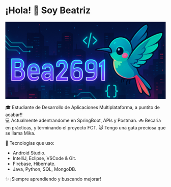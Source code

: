 # ¡Hola! 👋 Soy Beatriz

![Banner](banner.png)

🎓 Estudiante de Desarrollo de Aplicaciones Multiplataforma, a puntito de acabar!!  
💻 Actualmente adentrandome en SpringBoot, APIs y Postman.
🚲 Becaria en prácticas, y terminando el proyecto FCT.
🐱 Tengo una gata preciosa que se llama Mika. 

🔧 Tecnologías que uso:
- Android Studio.
- IntelliJ, Eclipse, VSCode & Git.
- Firebase, Hibernate.
- Java, Python, SQL, MongoDB.

✨ ¡Siempre aprendiendo y buscando mejorar!
